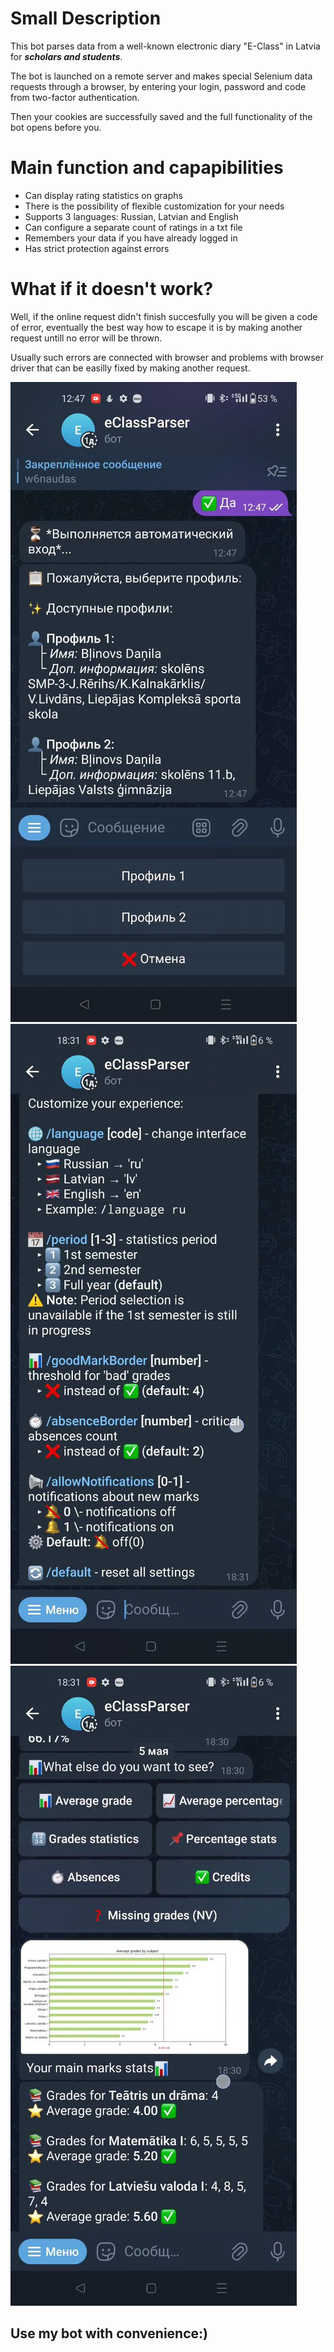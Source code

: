 # **Small Description**

This bot parses data from a well-known electronic diary "E-Class" in Latvia for **_scholars and
students_**.

The bot is launched on a remote server and makes special Selenium data requests through a browser,
by entering your login, password and code from two-factor authentication.

Then your cookies are successfully saved and the full functionality of the bot opens before you.

# **Main function and capapibilities** 

- Can display rating statistics on graphs
- There is the possibility of flexible customization for your needs
- Supports 3 languages: Russian, Latvian and English
- Can configure a separate count of ratings in a txt file
- Remembers your data if you have already logged in
- Has strict protection against errors

# **What if it doesn't work?**

Well, if the online request didn't finish succesfully
you will be given a code of error, eventually the best way how to escape it is by making another request untill no error will be thrown. 

Usually such errors are connected with browser and problems with browser driver that can be easilly fixed by making another request.

![Examples](/examples_photo/1.png)
![Examples](/examples_photo/2.png)
![Examples](/examples_photo/3.png)

## Use my bot with convenience:)
